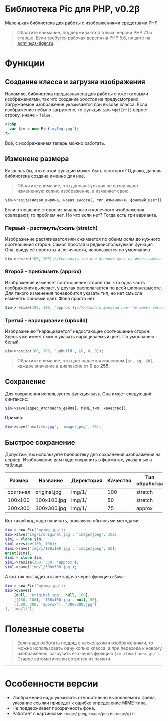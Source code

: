 # Библиотека Pic для PHP, v0.2&beta;

Маленькая библиотека для работы с изображениями средствами PHP

>Обратите внимание, поддерживаются только версии PHP 7.1 и старше. Если требутся рабочая версия на PHP 5.6, пишите на <admin@s-tiger.ru>.

# Функции

## Создание класса и загрузка изображения

Напомню, библиотека предназначена для работы с уже готовыми изображениями, так что создание *холстов* не предусмотрено. Загружаемое изображение указывается при вызове класса. Если изображение небыло загружено, то функция `$im->getErr()` вернет строку, иначе - `false`.

```php
<?php
  var $im = new Pic('myImg.jpg');
?>
```

Всё, с изображением теперь можно работать.

## Изменене размера

Казалось бы, что в этой функции может быть сложного? Однако, данная библиотека создана именно для неё.

>Обратите внимание, что данная функция не возвращает измененную копию изображение, а изменяет свою.

```php
$im->resize(новая_ширина, новая_высота[, тип_изменения, фоновый_цвет])
``` 

Если отношение сторон изначального и конечного изображения совпадают, то проблем нет. Но что если нет? Тогда есть три варианта.

### Первый - растянуть/сжать (stretch)

Изображение растягивается или сжимается по обеим осям до нужного соотношения сторон. Самоя простая и редкоиспользуемая функция. Она, ввиду её простоты и логичности, используется по умолчанию.

```php
$im->resize(100, 100);//Указывать тип или фоновый цвет не имеет смысла
``` 

### Второй - приблизить (approx)

Изображение изменяет соотношение сторон так, что одна часть изображения вылезает, у другая располагается по всей ширине/высоте. Для такого изменения понадобится указать тип, но нет смысла изменять фоновый цвет. Фона просто нет.

```php
$im->resize(100, 100, 'approx');//Указывать фоновый цвет не имеет смысла
``` 

### Третий - наращивание (upbuild)

Изображению "наращивается" недостающее соотношение сторон. Здесь уже имеет смысл указать наращиваемый цвет. По умолчанию - белый.

```php
$im->resize(100, 100, 'upbuild', [0, 0, 0]);
``` 

>Обратите внимание, что цвет задается массивом `[$r, $g, $b]`, каждое значение в диапазоне от **0** до  **255**.

## Сохранение

Для сохранения используется функция `save`. Она имеет следующий синтаксис:

```php
$im->save(адрес_итогового_файла[, MIME_тип, качество]);
``` 
Пример:

```php
$im->save('newfile.jpg', 'image/jpeg', 75);
``` 

## Быстрое сохранение 

Допустим, вы используете библиотеку для сохранения изображения на сервер. Изображение вам надо сохранить в форматах, указанных в таблице:

Размер  |Название    |Директория|Качество|Тип обработки
--------|------------|----------|--------|-------------
оригинал|original.jpg|img/1/    |100     |stretch
100x100 |100x100.jpg |img/1/    |50      |stretch
300x300 |300x300.jpg |img/1/    |75      |approx

Вот такой код надо написать, пользуясь обычными методами:

```php
$im = new Pic('myimg.jpg');
$im->save('img/1/original.jpg', 'image/jpeg', 100);
$im1 = clone $im;
$im1->resize(100, 100);
$im1->save('img/1/100x100.jpg', 'image/jpeg', 50);
unset($im1);
$im1 = clone $im;
$im1->resize(300, 300, 'approx');
$im1->save('img/1/300x300.jpg');
``` 

А вот так выглядит эта же задача через функцию `qSave`:

```php 
$im = new Pic('myimg.jpg');
$im->qSave([
	[null, 'original.jpg', null, 100],
	[[100, 100], '100x100.jpg', null, 50],
	[[300, 300, 'approx'], '300x300.jpg']
], 'img/1/');
``` 

# Полезные советы

>Если надо работать подряд с несколькими изображениями, то можно использовать одну копию класса, а при переходе к новому изображению, загрузить его через функцию `$im->load('new.jpg')`. Старое автоматически сотрется из памяти.

***

# Особенности версии

* Изображения надо указывать относитьльно выполняемого файла, указание ссылки приведет к ошибке определение MIME-типа.
* Не поддерживает прозрачность фона.
* Работает с картинками `image/jpeg`, `image/png` и `image/gif`.
